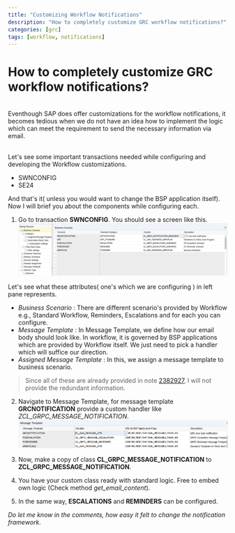 ```yaml
---
title: "Customizing Workflow Notifications"
description: "How to completely customize GRC workflow notifications?"
categories: [grc]
tags: [workflow, notifications]
---
```


# How to completely customize GRC workflow notifications?  
\
Eventhough SAP does offer customizations for the workflow notifications, it becomes tedious when we do not have an idea how to implement the logic which can meet the requirement to send the necessary information via email.

\
Let's see some important transactions needed while configuring and developing the Workflow customizations.
-   SWNCONFIG
-   SE24

And that's it( unless you would want to change the BSP application itself).
\
Now I will brief you about the components while configuring each.

1. Go to transaction **SWNCONFIG**. You should see a screen like this.  
![](/images/GRC/20201207/1.png)

Let's see what these attributes( one's which we are configuring ) in left pane represents.

- *Business Scenario* : There are different scenario's provided by Workflow e.g., Standard Workflow, Reminders, Escalations and for each you can configure.
- *Message Template* : In Message Template, we define how our email body should look like. In workflow, it is governed by BSP applications which are provided by Workflow itself. We just need to pick a handler which will suffice our direction.
- *Assigned Message Template* : In this, we assign a message template to business scenario.

> Since all of these are already provided in note [2382927](https://launchpad.support.sap.com/#/notes/2382927), I will not provide the redundant information.



2. Navigate to Message Template, for message template **GRCNOTIFICATION** provide a custom handler like *ZCL_GRPC_MESSAGE_NOTIFICATION*. 
![](/images/GRC/20201207/2.png)


3. Now, make a copy of class **CL_GRPC_MESSAGE_NOTIFICATION** to **ZCL_GRPC_MESSAGE_NOTIFICATION**.


4. You have your custom class ready with standard logic. Free to embed own logic (Check method *get_email_content*). 

5. In the same way, **ESCALATIONS** and **REMINDERS** can be configured.

*Do let me know in the comments, how easy it felt to change the notification framework.*